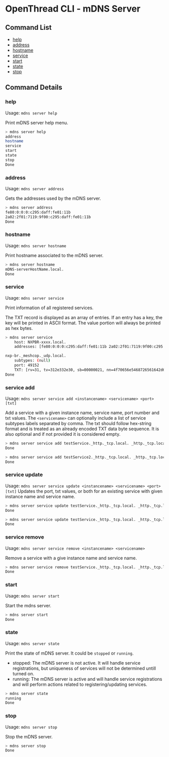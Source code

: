 # OpenThread CLI - mDNS Server

## Command List

- [help](#help)
- [address](#address)
- [hostname](#hostname)
- [service](#service)
- [start](#start)
- [state](#state)
- [stop](#stop)

## Command Details

### help

Usage: `mdns server help`

Print mDNS server help menu.

```bash
> mdns server help
address
hostname
service
start
state
stop
Done
```

### address

Usage: `mdns server address`

Gets the addresses used by the mDNS server.

```bash
> mdns server address
fe80:0:0:0:c295:daff:fe01:11b
2a02:2f01:7119:9f00:c295:daff:fe01:11b
Done
```

### hostname

Usage: `mdns server hostname`

Print hostname associated to the mDNS server.

```bash
> mdns server hostname
mDNS-serverHostName.local.
Done
```

### service

Usage: `mdns server service`

Print information of all registered services.

The TXT record is displayed as an array of entries. If an entry has a key, the key will be printed in ASCII format. The value portion will always be printed as hex bytes.

```bash
> mdns server service
    host: NXPBR-xxxx.local.
    addresses: [fe80:0:0:0:c295:daff:fe01:11b 2a02:2f01:7119:9f00:c295:daff:fe01:11b]

nxp-br._meshcop._udp.local.
    subtypes: (null)
    port: 49152
    TXT: [rv=31, tv=312e332e30, sb=00000021, nn=4f70656e5468726561642d62366665, xp=6d0ee1181f31851b, vn=4e5850, mn=78787878, dn=44656661756c74446f6d61696e, xa=ca4c9bf6b20c3814]
Done
```

### service add

Usage: `mdns server service add <instancename> <servicename> <port> [txt]`

Add a service with a given instance name, service name, port number and txt values.
The `<servicename>` can optionally include a list of service subtypes labels separated by comma.
The txt should follow hex-string format and is treated as an already encoded TXT data byte sequence. It is also optional and if not provided it is considered empty.

```bash
> mdns server service add testService._http._tcp.local. _http._tcp.local. 80
Done

> mdns server service add testService2._http._tcp.local. _http._tcp.local.,_sub1,_sub2 80
Done
```

### service update

Usage: `mdns server service update <instancename> <servicename> <port> [txt]`
Updates the port, txt values, or both for an existing service with given instance name and service name.

```bash
> mdns server service update testService._http._tcp.local. _http._tcp.local. 81
Done

> mdns server service update testService._http._tcp.local. _http._tcp.local. 81 0778797a3d58595a
Done
```

### service remove

Usage: `mdns server service remove <instancename> <servicename>`

Remove a service with a give instance name and service name.

```bash
> mdns server service remove testService._http._tcp.local. _http._tcp.local.
Done
```

### start

Usage: `mdns server start`

Start the mdns server.

```bash
> mdns server start
Done
```

### state

Usage: `mdns server state`

Print the state of mDNS server. It could be `stopped` or `running`.

- stopped: The mDNS server is not active. It will handle service registrations, but uniqueness of services will not be determined untill turned on.
- running: The mDNS server is active and will handle service registrations and will perform actions related to registering/updating services.

```bash
> mdns server state
running
Done
```

### stop

Usage: `mdns server stop`

Stop the mDNS server.

```bash
> mdns server stop
Done
```
